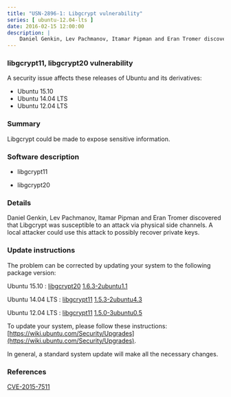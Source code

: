 ```yaml
---
title: "USN-2896-1: Libgcrypt vulnerability"
series: [ ubuntu-12.04-lts ]
date: 2016-02-15 12:00:00
description: |
    Daniel Genkin, Lev Pachmanov, Itamar Pipman and Eran Tromer discovered that Libgcrypt was susceptible to an attack via physical side channels. A local attacker could use this attack to possibly recover private keys. 
--- 
```

 
### libgcrypt11, libgcrypt20 vulnerability

A security issue affects these releases of Ubuntu and its derivatives:

* Ubuntu 15.10
* Ubuntu 14.04 LTS
* Ubuntu 12.04 LTS

### Summary

Libgcrypt could be made to expose sensitive information. 

### Software description

* libgcrypt11 

* libgcrypt20 

### Details

Daniel Genkin, Lev Pachmanov, Itamar Pipman and Eran Tromer discovered that Libgcrypt was susceptible to an attack via physical side channels. A local attacker could use this attack to possibly recover private keys. 

### Update instructions

The problem can be corrected by updating your system to the following package version:

Ubuntu 15.10
 : [libgcrypt20](https://launchpad.net/ubuntu/+source/libgcrypt20) <span> [1.6.3-2ubuntu1.1](https://launchpad.net/ubuntu/+source/libgcrypt20/1.6.3-2ubuntu1.1) </span> 

Ubuntu 14.04 LTS
 : [libgcrypt11](https://launchpad.net/ubuntu/+source/libgcrypt11) <span> [1.5.3-2ubuntu4.3](https://launchpad.net/ubuntu/+source/libgcrypt11/1.5.3-2ubuntu4.3) </span> 

Ubuntu 12.04 LTS
 : [libgcrypt11](https://launchpad.net/ubuntu/+source/libgcrypt11) <span> [1.5.0-3ubuntu0.5](https://launchpad.net/ubuntu/+source/libgcrypt11/1.5.0-3ubuntu0.5) </span> 

To update your system, please follow these instructions: [https://wiki.ubuntu.com/Security/Upgrades](https://wiki.ubuntu.com/Security/Upgrades).

In general, a standard system update will make all the necessary changes. 

### References

 [CVE-2015-7511](http://people.ubuntu.com/~ubuntu-security/cve/CVE-2015-7511)
 
